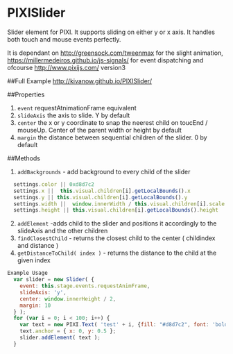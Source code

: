 # PIXISlider
Slider element for PIXI. It supports sliding on either y or x axis. It handles both touch and mouse events perfectly.

It is dependant on http://greensock.com/tweenmax for the slight animation, https://millermedeiros.github.io/js-signals/ for event dispatching and ofcourse http://www.pixijs.com/ version3

##Full Example
http://kivanow.github.io/PIXISlider/

##Properties
  1. ``` event ``` requestAtnimationFrame equivalent
  2. ``` slideAxis ``` the axis to slide. Y by default
  3. ``` center ``` the x or y coordinate to snap the neerest child on toucEnd / mouseUp. Center of the parent width or height by default
  4. ``` margin ``` the distance between sequential children of the slider. 0 by default
  
##Methods

  1. ``` addBackgrounds ``` - add background to every child of the slider
  
  ```js
    settings.color || 0xd8d7c2
    settings.x ||  this.visual.children[i].getLocalBounds().x
    settings.y || this.visual.children[i].getLocalBounds().y
    settings.width ||  window.innerWidth / this.visual.children[i].scale.x) - this.visual.children[i].getLocalBounds().x * 2 
    settings.height || this.visual.children[i].getLocalBounds().height
  ```
  2. ``` addElement ``` -adds child to the slider and positions it accordingly to the slideAxis and the other children
  3. ``` findClosestChild ``` - returns the closest child to the center ( childindex and distance )
  4. ``` getDistanceToChild( index ) ``` - returns the distance to the child at the given index
  
```js  
Example Usage
  var slider = new Slider( { 
  	event: this.stage.events.requestAnimFrame, 
  	slideAxis: 'y', 
  	center: window.innerHeight / 2,
  	margin: 10
  } );
  for (var i = 0; i < 100; i++) {
  	var text = new PIXI.Text( 'test' + i, {fill: "#d8d7c2", font: 'bold 40px Arial'} );
  	text.anchor = { x: 0, y: 0.5 };		
  	slider.addElement( text );		
  }
```  

